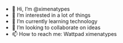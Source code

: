 - 👋 Hi, I’m @ximenatypes
- 👀 I’m interested in a lot of things 
- 🌱 I’m currently learning technology 
- 💞️ I’m looking to collaborate on ideas
- 📫 How to reach me: Wattpad ximenatypes

<!---
ximenatypes/ximenatypes is a ✨ special ✨ repository because its `README.md` (this file) appears on your GitHub profile.
You can click the Preview link to take a look at your changes.
--->
